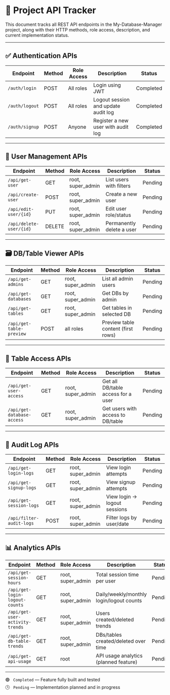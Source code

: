 # 📘 Project API Tracker

This document tracks all REST API endpoints in the My-Database-Manager project, along with their HTTP methods, role access, description, and current implementation status.

---

## ✅ Authentication APIs

| Endpoint        | Method | Role Access   | Description                          | Status          |
|-----------------|--------|---------------|--------------------------------------|-----------------|
| `/auth/login`   | POST   | All roles     | Login using JWT                      |    Completed    |
| `/auth/logout`  | POST   | All roles     | Logout session and update audit log  |    Completed    |
| `/auth/signup`  | POST   | Anyone        | Register a new user with audit log   |    Completed    |

---

## 👥 User Management APIs

| Endpoint                  | Method | Role Access        | Description                        | Status         |
|---------------------------|--------|---------------------|-----------------------------------|----------------|
| `/api/get-user`           | GET    | root, super_admin   | List users with filters           |   Pending      |
| `/api/create-user`        | POST   | root, super_admin   | Create a new user                 |   Pending      |
| `/api/edit-user/{id}`     | PUT    | root, super_admin   | Edit user role/status             |   Pending      |
| `/api/delete-user/{id}`   | DELETE | root, super_admin   | Permanently delete a user         |   Pending      |

---

## 🗃️ DB/Table Viewer APIs

| Endpoint                          | Method | Role Access         | Description                                | Status          |
|-----------------------------------|--------|---------------------|--------------------------------------------|-----------------|
| `/api/get-admins`                 | GET    | root, super_admin   | List all admin users                       |    Pending      |
| `/api/get-databases`              | GET    | root, super_admin   | Get DBs by admin                           |    Pending      |
| `/api/get-tables`                 | GET    | root, super_admin   | Get tables in selected DB                  |    Pending      |
| `/api/get-table-preview`          | POST   | all roles           | Preview table content (first rows)         |    Pending      |

---

## 🔐 Table Access APIs

| Endpoint                             | Method | Role Access         | Description                               | Status          |
|--------------------------------------|--------|---------------------|-------------------------------------------|-----------------|
| `/api/get-user-access`               | GET    | root, super_admin   | Get all DB/table access for a user        |    Pending      |
| `/api/get-database-access`           | GET    | root, super_admin   | Get users with access to DB/table         |    Pending      |

---

## 📝 Audit Log APIs

| Endpoint                    | Method | Role Access         | Description                          | Status          |
|-----------------------------|--------|---------------------|--------------------------------------|-----------------|
| `/api/get-login-logs`       | GET    | root, super_admin   | View login attempts                  |    Pending      |
| `/api/get-signup-logs`      | GET    | root, super_admin   | View signup attempts                 |    Pending      |
| `/api/get-session-logs`     | GET    | root, super_admin   | View login → logout sessions         |    Pending      |
| `/api/filter-audit-logs`    | POST   | root, super_admin   | Filter logs by user/date             |    Pending      |

---

## 📊 Analytics APIs

| Endpoint                             | Method | Role Access         | Description                                   | Status          |
|--------------------------------------|--------|---------------------|-----------------------------------------------|-----------------|
| `/api/get-session-hours`             | GET    | root, super_admin   | Total session time per user                   |    Pending      |
| `/api/get-login-logout-counts`       | GET    | root, super_admin   | Daily/weekly/monthly login/logout counts      |    Pending      |
| `/api/get-user-activity-trends`      | GET    | root, super_admin   | Users created/deleted trends                  |    Pending      |
| `/api/get-db-table-trends`           | GET    | root, super_admin   | DBs/tables created/deleted over time          |    Pending      |
| `/api/get-api-usage`                 | GET    | root                | API usage analytics (planned feature)         |    Pending      |

---

🟢 ` Completed` — Feature fully built and tested  
🕒 ` Pending` — Implementation planned and in progress
